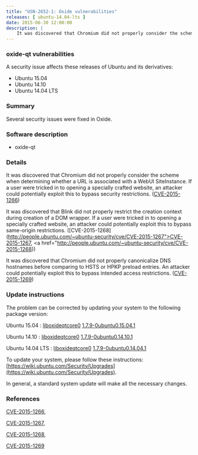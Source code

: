 ```yaml
---
title: "USN-2652-1: Oxide vulnerabilities"
releases: [ ubuntu-14.04-lts ]
date: 2015-06-30 12:00:00
description: |
    It was discovered that Chromium did not properly consider the scheme when determining whether a URL is associated with a WebUI SiteInstance. If a user were tricked in to opening a specially crafted website, an attacker could potentially exploit this to bypass security restrictions. ([CVE-2015-1266](http://people.ubuntu.com/~ubuntu-security/cve/CVE-2015-1266))
--- 
```

 
### oxide-qt vulnerabilities

A security issue affects these releases of Ubuntu and its derivatives:

* Ubuntu 15.04
* Ubuntu 14.10
* Ubuntu 14.04 LTS

### Summary

Several security issues were fixed in Oxide. 

### Software description

* oxide-qt 

### Details

It was discovered that Chromium did not properly consider the scheme when determining whether a URL is associated with a WebUI SiteInstance. If a user were tricked in to opening a specially crafted website, an attacker could potentially exploit this to bypass security restrictions. ([CVE-2015-1266](http://people.ubuntu.com/~ubuntu-security/cve/CVE-2015-1266))

It was discovered that Blink did not properly restrict the creation context during creation of a DOM wrapper. If a user were tricked in to opening a specially crafted website, an attacker could potentially exploit this to bypass same-origin restrictions. ([CVE-2015-1268](http://people.ubuntu.com/~ubuntu-security/cve/CVE-2015-1267">CVE-2015-1267</a>, <a href="http://people.ubuntu.com/~ubuntu-security/cve/CVE-2015-1268))

It was discovered that Chromium did not properly canonicalize DNS hostnames before comparing to HSTS or HPKP preload entries. An attacker could potentially exploit this to bypass intended access restrictions. ([CVE-2015-1269](http://people.ubuntu.com/~ubuntu-security/cve/CVE-2015-1269)) 

### Update instructions

The problem can be corrected by updating your system to the following package version:

Ubuntu 15.04
 : [liboxideqtcore0](https://launchpad.net/ubuntu/+source/oxide-qt) <span> [1.7.9-0ubuntu0.15.04.1](https://launchpad.net/ubuntu/+source/oxide-qt/1.7.9-0ubuntu0.15.04.1) </span> 

Ubuntu 14.10
 : [liboxideqtcore0](https://launchpad.net/ubuntu/+source/oxide-qt) <span> [1.7.9-0ubuntu0.14.10.1](https://launchpad.net/ubuntu/+source/oxide-qt/1.7.9-0ubuntu0.14.10.1) </span> 

Ubuntu 14.04 LTS
 : [liboxideqtcore0](https://launchpad.net/ubuntu/+source/oxide-qt) <span> [1.7.9-0ubuntu0.14.04.1](https://launchpad.net/ubuntu/+source/oxide-qt/1.7.9-0ubuntu0.14.04.1) </span> 

To update your system, please follow these instructions: [https://wiki.ubuntu.com/Security/Upgrades](https://wiki.ubuntu.com/Security/Upgrades).

In general, a standard system update will make all the necessary changes. 

### References

 [CVE-2015-1266](http://people.ubuntu.com/~ubuntu-security/cve/CVE-2015-1266), 

 [CVE-2015-1267](http://people.ubuntu.com/~ubuntu-security/cve/CVE-2015-1267), 

 [CVE-2015-1268](http://people.ubuntu.com/~ubuntu-security/cve/CVE-2015-1268), 

 [CVE-2015-1269](http://people.ubuntu.com/~ubuntu-security/cve/CVE-2015-1269)
 
